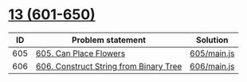 # [13 (601-650)](https://leetcode.com/problemset/all/#page-13)


| ID  | Problem statement                                                                                          | Solution                   |
|-----|------------------------------------------------------------------------------------------------------------|----------------------------|
| 605 | [605. Can Place Flowers](https://leetcode.com/problems/can-place-flowers/)                                 | [605/main.js](605/main.js) |
| 606 | [606. Construct String from Binary Tree](https://leetcode.com/problems/construct-string-from-binary-tree/) | [606/main.js](606/main.js) |

